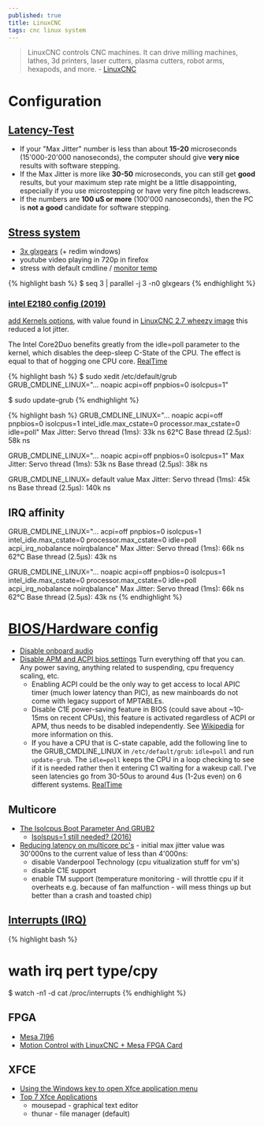 ```yaml
---
published: true
title: LinuxCNC
tags: cnc linux system
---
```

> LinuxCNC controls CNC machines. It can drive milling machines, lathes, 3d printers, laser cutters, plasma cutters, robot arms, hexapods, and more. - [LinuxCNC](https://www.linuxcnc.org/)

# Configuration
## [Latency-Test](http://wiki.linuxcnc.org/cgi-bin/wiki.pl?Latency-Test)
- If your "Max Jitter" number is less than about **15-20** microseconds (15'000-20'000 nanoseconds), the computer should give **very nice** results with software stepping. 
- If the Max Jitter is more like **30-50** microseconds, you can still get **good** results, but your maximum step rate might be a little disappointing, especially if you use microstepping or have very fine pitch leadscrews. 
- If the numbers are **100 uS or more** (100'000 nanoseconds), then the PC is **not a good** candidate for software stepping.

## [Stress system](https://superuser.com/questions/443406/how-can-i-produce-high-cpu-load-on-a-linux-server/443409#443409)
- [3x glxgears](https://unix.stackexchange.com/questions/162471/how-to-launch-multiple-instances-of-a-program-in-parallel-using-parallel/162721#162721) (+ redim windows)
- youtube video playing in 720p in firefox
- stress with default cmdline / [monitor temp](https://www.cyberciti.biz/faq/how-to-check-cpu-temperature-on-ubuntu-linux/)

{% highlight bash %}
$ seq 3 | parallel -j 3 -n0 glxgears
{% endhighlight %}

### [intel E2180 config (2019)](https://forum.linuxcnc.org/9-installing-linuxcnc/36585-latency-tuning-questions)
[add Kernels options](https://www.linuxsecrets.com/1455-adding-kernel-boot-parameters-using-grub-on-linux), with value found in [LinuxCNC 2.7 wheezy image](http://wiki.linuxcnc.org/cgi-bin/wiki.pl?Latency-Test) this reduced a lot jitter.

The Intel Core2Duo benefits greatly from the idle=poll parameter to the kernel, which disables the deep-sleep C-State of the CPU. The effect is equal to that of hogging one CPU core. [RealTime](http://wiki.linuxcnc.org/cgi-bin/wiki.pl?RealTime)

{% highlight bash %}
$ sudo xedit /etc/default/grub
GRUB_CMDLINE_LINUX="... noapic acpi=off pnpbios=0 isolcpus=1"

$ sudo update-grub
{% endhighlight %}

{% highlight bash %}
GRUB_CMDLINE_LINUX="... noapic acpi=off pnpbios=0 isolcpus=1 intel_idle.max_cstate=0 processor.max_cstate=0 idle=poll"
Max Jitter:
Servo thread (1ms):  33k ns 62°C
Base thread (2.5µs): 58k ns

GRUB_CMDLINE_LINUX="... noapic acpi=off pnpbios=0 isolcpus=1"
Max Jitter:
Servo thread (1ms):  53k ns
Base thread (2.5µs): 38k ns

GRUB_CMDLINE_LINUX= default value
Max Jitter:
Servo thread (1ms):   45k ns
Base thread (2.5µs): 140k ns

## IRQ affinity
GRUB_CMDLINE_LINUX="... acpi=off pnpbios=0 isolcpus=1 intel_idle.max_cstate=0 processor.max_cstate=0 idle=poll acpi_irq_nobalance noirqbalance"
Max Jitter:
Servo thread (1ms):  66k ns 62°C
Base thread (2.5µs): 43k ns

GRUB_CMDLINE_LINUX="... noapic acpi=off pnpbios=0 isolcpus=1 intel_idle.max_cstate=0 processor.max_cstate=0 idle=poll acpi_irq_nobalance noirqbalance"
Max Jitter:
Servo thread (1ms):  66k ns 62°C
Base thread (2.5µs): 43k ns
{% endhighlight %}

# [BIOS/Hardware config](http://wiki.linuxcnc.org/cgi-bin/wiki.pl?TroubleShooting#Checking_the_RealTime_subsystem)
- [Disable onboard audio](http://wiki.linuxcnc.org/cgi-bin/wiki.pl?TroubleShooting#On_board_audio)
- [Disable APM and ACPI bios settings](http://wiki.linuxcnc.org/cgi-bin/wiki.pl?TroubleShooting#APM_and_ACPI_bios_settings)
Turn everything off that you can. Any power saving, anything related to suspending, cpu frequency scaling, etc. 
	- Enabling ACPI could be the only way to get access to local APIC timer (much lower latency than PIC), as new mainboards do not come with legacy support of MPTABLEs. 
	- Disable C1E power-saving feature in BIOS (could save about ~10-15ms on recent CPUs), this feature is activated regardless of ACPI or APM, thus needs to be disabled independently. See [Wikipedia](https://en.wikipedia.org/wiki/Advanced_Configuration_and_Power_Interface) for more information on this. 
	- If you have a CPU that is C-state capable, add the following line to the GRUB_CMDLINE_LINUX in `/etc/default/grub`: `idle=poll` and run `update-grub`. The `idle=poll` keeps the CPU in a loop checking to see if it is needed rather then it entering C1 waiting for a wakeup call. I've seen latencies go from 30-50us to around 4us (1-2us even) on 6 different systems. [RealTime](http://wiki.linuxcnc.org/cgi-bin/wiki.pl?RealTime)
    
## Multicore
- [The Isolcpus Boot Parameter And GRUB2](http://wiki.linuxcnc.org/cgi-bin/wiki.pl?The_Isolcpus_Boot_Parameter_And_GRUB2)
	-  [Isolspus=1 still needed? (2016)](https://forum.linuxcnc.org/9-installing-linuxcnc/30186-isolspus-1-still-needed) 
- [Reducing latency on multicore pc's](https://forum.linuxcnc.org/18-computer/25927-reducing-latency-on-multicore-pc-s-success) - initial max jitter value was 30'000ns to the current value of less than 4'000ns:
	- disable Vanderpool Technology (cpu vitualization stuff for vm's)
	- disable C1E support
	- enable TM support (temperature monitoring - will throttle cpu if it overheats e.g. because of fan malfunction - will mess things up but better than a crash and toasted chip)

## [Interrupts (IRQ)](https://my-take-on.tech/2020/01/12/setting-irq-cpu-affinities-to-improve-performance-on-the-odroid-xu4/)
{% highlight bash %}
# wath irq pert type/cpy
$ watch -n1 -d cat /proc/interrupts
{% endhighlight %}

## FPGA
- [Mesa 7I96](http://store.mesanet.com/index.php?route=product/product&product_id=311)
- [Motion Control with LinuxCNC + Mesa FPGA Card](https://www.youtube.com/watch?v=1dy8Dgzcgq4)

## XFCE
- [Using the Windows key to open Xfce application menu](https://www.clausconrad.com/blog/using-the-windows-key-to-open-xfce-application-menu)
- [Top 7 Xfce Applications](https://www.linux.com/news/top-7-xfce-applications/)
	- mousepad - graphical text editor
    - thunar - file manager (default)

